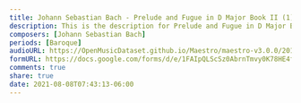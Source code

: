 ```yaml
---
title: Johann Sebastian Bach - Prelude and Fugue in D Major Book II (1)
description: This is the description for Prelude and Fugue in D Major Book II by Johann Sebastian Bach
composers: [Johann Sebastian Bach]
periods: [Baroque]
audioURL: https://OpenMusicDataset.github.io/Maestro/maestro-v3.0.0/2018/MIDI-Unprocessed_Recital17-19_MID--AUDIO_17_R1_2018_wav--1.midi
formURL: https://docs.google.com/forms/d/e/1FAIpQLScSz0AbrnTmvy0K78HE4f23w3i8VhTP2qCLVuJyr8WouqSjVQ/viewform
comments: true
share: true
date: 2021-08-08T07:43:13-06:00
---
```

